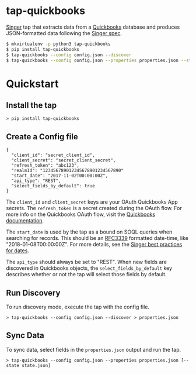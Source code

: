 # tap-quickbooks

[Singer](https://www.singer.io/) tap that extracts data from a [Quickbooks](https://www.quickbooks.com/) database and produces JSON-formatted data following the [Singer spec](https://github.com/singer-io/getting-started/blob/master/SPEC.md).

```bash
$ mkvirtualenv -p python3 tap-quickbooks
$ pip install tap-quickbooks
$ tap-quickbooks --config config.json --discover
$ tap-quickbooks --config config.json --properties properties.json --state state.json
```

# Quickstart

## Install the tap

```
> pip install tap-quickbooks
```

## Create a Config file

```
{
  "client_id": "secret_client_id",
  "client_secret": "secret_client_secret",
  "refresh_token": "abc123",
  "realmId": "123456789012345678901234567890"
  "start_date": "2017-11-02T00:00:00Z",
  "api_type": "REST",
  "select_fields_by_default": true
}
```

The `client_id` and `client_secret` keys are your OAuth Quickbooks App secrets. The `refresh_token` is a secret created during the OAuth flow. For more info on the Quickbooks OAuth flow, visit the [Quickbooks documentation](https://developer.quickbooks.com/docs/atlas.en-us.api_rest.meta/api_rest/intro_understanding_web_server_oauth_flow.htm).

The `start_date` is used by the tap as a bound on SOQL queries when searching for records.  This should be an [RFC3339](https://www.ietf.org/rfc/rfc3339.txt) formatted date-time, like "2018-01-08T00:00:00Z". For more details, see the [Singer best practices for dates](https://github.com/singer-io/getting-started/blob/master/BEST_PRACTICES.md#dates).

The `api_type` should always be set to "REST". When new fields are discovered in Quickbooks objects, the `select_fields_by_default` key describes whether or not the tap will select those fields by default.

## Run Discovery

To run discovery mode, execute the tap with the config file.

```
> tap-quickbooks --config config.json --discover > properties.json
```

## Sync Data

To sync data, select fields in the `properties.json` output and run the tap.

```
> tap-quickbooks --config config.json --properties properties.json [--state state.json]
```